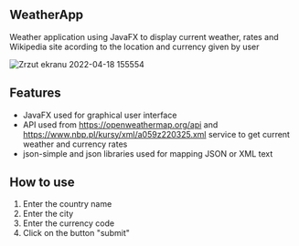 ## WeatherApp
Weather application using JavaFX to display current weather, rates and Wikipedia site acording to the location and currency given by user


![Zrzut ekranu 2022-04-18 155554](https://user-images.githubusercontent.com/99674392/163818614-3f10f344-6dc5-481b-9105-51d22c58cced.png)

## Features
  - JavaFX used for graphical user interface
  - API used from https://openweathermap.org/api and  https://www.nbp.pl/kursy/xml/a059z220325.xml service to get current weather and currency rates
  - json-simple and json libraries used for mapping JSON or XML text
    


## How to use
1. Enter the country name
2. Enter the city
3. Enter the currency code
4. Click on the button "submit"
